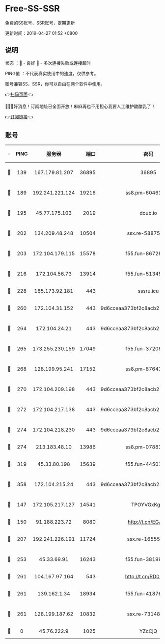 # Free-SS-SSR

免费的SS账号、SSR账号，定期更新

更新时间：2019-04-27 01:52 +0800

## 说明

状态     ：🙂 - 良好 🙁 - 多次连接失败或连接超时

PING值   ：不代表真实使用中的速度，仅供参考。

账号兼容SS、SSR，你可以自由在两个软件中使用。

👉[扫码页面](https://liesauer.github.io/Free-SS-SSR/)👈

🎉🎉🎉好消息！订阅地址已全面开放！麻麻再也不用担心我要人工维护酸酸乳了！

👉[订阅链接](https://www.liesauer.net/yogurt/subscribe?ACCESS_TOKEN=DAYxR3mMaZAsaqUb)👈

## 账号

|-|PING|服务器|端口|密码|加密方式|区域|
|:----:|:----:|:-----:|-----:|:----:|:----:|:----:|
|🙂|139|167.179.81.207|36895|36895|aes-256-cfb|JP|
|🙂|189|192.241.221.124|19216|ss8.pm-60463173|aes-256-cfb|US|
|🙂|195|45.77.175.103|2019|doub.io|aes-128-ctr|SG|
|🙂|202|134.209.48.248|10504|ssx.re-58875699|aes-256-cfb|US|
|🙂|203|172.104.179.115|15578|f55.fun-86728448|aes-256-cfb|SG|
|🙂|216|172.104.56.73|13914|f55.fun-51345667|aes-256-cfb|SG|
|🙂|228|185.173.92.181|443|sssru.icu|rc4-md5|RU|
|🙂|260|172.104.31.152|443|9d6cceaa373bf2c8acb22e60b6a58be6|aes-256-cfb|US|
|🙂|264|172.104.24.21|443|9d6cceaa373bf2c8acb22e60b6a58be6|aes-256-cfb|US|
|🙂|265|173.255.230.159|17049|f55.fun-37208047|aes-256-cfb|US|
|🙂|268|128.199.95.241|17152|ss8.pm-87641460|aes-256-cfb|SG|
|🙂|270|172.104.209.198|443|9d6cceaa373bf2c8acb22e60b6a58be6|aes-256-cfb|US|
|🙂|272|172.104.217.138|443|9d6cceaa373bf2c8acb22e60b6a58be6|aes-256-cfb|US|
|🙂|274|172.104.218.230|443|9d6cceaa373bf2c8acb22e60b6a58be6|aes-256-cfb|US|
|🙂|274|213.183.48.10|13986|ss8.pm-07883596|rc4-md5|RU|
|🙂|319|45.33.80.198|15639|f55.fun-44501835|aes-256-cfb|US|
|🙂|358|172.104.215.24|443|9d6cceaa373bf2c8acb22e60b6a58be6|aes-256-cfb|US|
|🙂|147|172.105.217.127|14541|TPOYVGxKglpi|aes-256-cfb|JP|
|🙂|150|91.188.223.72|8080|http://t.cn/EGJIyrl|rc4-md5|RU|
|🙂|207|192.241.226.191|11724|ssx.re-16555681|aes-256-cfb|US|
|🙂|253|45.33.69.91|16243|f55.fun-38199341|aes-256-cfb|US|
|🙂|261|104.167.97.164|543|http://t.cn/RD0D7sx|rc4-md5|CA|
|🙂|261|139.162.1.34|18934|f55.fun-41876955|aes-256-cfb|SG|
|🙁|261|128.199.187.62|10832|ssx.re-73148859|aes-256-cfb|SG|
|🙁|0|45.76.222.9|1025|YZcCjQ|rc4-md5|JP|
